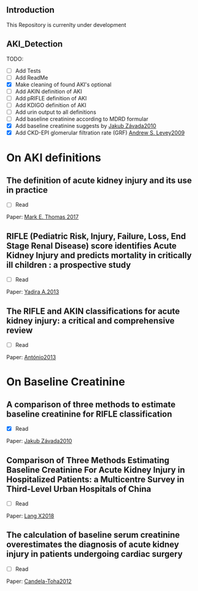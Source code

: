 ## Introduction

This Repository is currenlty under development

## AKI_Detection

TODO: 
- [ ] Add Tests
- [ ] Add ReadMe
- [x] Make cleaning of found AKI's optional
- [ ] Add AKIN definition of AKI
- [ ] Add pRIFLE definition of AKI
- [ ] Add KDIGO definition of AKI
- [ ] Add urin output to all definitions
- [ ] Add baseline creatinine according to MDRD formular
- [x] Add baseline creatinine suggests by [Jakub Závada2010](https://academic.oup.com/ndt/article/25/12/3911/1863037)
- [x] Add CKD-EPI glomerular filtration rate (GRF) [Andrew S. Levey2009](https://www.acpjournals.org/doi/abs/10.7326/0003-4819-150-9-200905050-00006?journalCode=aim)

# On AKI definitions

## The definition of acute kidney injury and its use in practice

- [ ] Read

Paper: [Mark E. Thomas 2017](https://www.sciencedirect.com/science/article/pii/S0085253815300351)


## RIFLE (Pediatric Risk, Injury, Failure, Loss, End Stage Renal Disease) score identifies Acute Kidney Injury and predicts mortality in critically ill children : a prospective study

- [ ] Read

Paper: [Yadira A.2013](https://www.ncbi.nlm.nih.gov/pmc/articles/PMC4238883/)

## The RIFLE and AKIN classifications for acute kidney injury: a critical and comprehensive review

- [ ] Read

Paper: [António2013](https://watermark.silverchair.com/sfs160.pdf?token=AQECAHi208BE49Ooan9kkhW_Ercy7Dm3ZL_9Cf3qfKAc485ysgAAApQwggKQBgkqhkiG9w0BBwagggKBMIICfQIBADCCAnYGCSqGSIb3DQEHATAeBglghkgBZQMEAS4wEQQMIBmHZvDoXeCgJbYNAgEQgIICRwyBQjoe9O_yLnwvWrjoNLfdCHGyx7bvtozO5FVmjqGh32SmQ4ABjJQoOA7SAeTwVzxAoW8btrP2Vx0qMC6VqkIQnNpBFecEN3ZgEfKC3KLR-p-xRqA9w11XrUsIchiEeVduJE5kRGgvXd_hoV_YTm3UM71CJqPMb_6TgC4_T2_ihLWsoSryjvUbkTLt49_Ggf0dEM7vm0A8sxJ7NepKfSDGdpfiwiHeGlzRuRLDOVTtWjq3c1LhQmDABrgBaCaA2sIghAvTAXqYdcuw2v4DBfAdkeVvK8fGHaruSNQawoe8shSmr50CJDrJ8GDzUq5BaepaS1z-L_NVO0er3lE_4ATLxftSRWXey44rMetsjCn_vDnk0sdWYyFIj7p2kCQbUI6HphGuI95g52IxClzrHLbs2hj9HNlsCEdR6aNNGnk3itRQCem8aR3gV9AloddP5LdUFYmWVS8i3n7vIbWvPJORgKTdnHPu4FhmB_CpHuKqcG9f_7w_xAx5GxvMKsPSE0f3W0UKaGfnfp85lwzu9zJpgWcDzqv8C8SqHZtwXeoFN3YP9fqunCfEn5WCCqKWG_zBVglGJA476snoFWSvFXbYvsia6S2RcvmqsbCAYW_0SxQvmfuQtJKt6ISw4PIbRrtph_tkzyQ0V6UZ3KxcUsfQUpgrCwDq_wk0zgB-TPa2sUtt8zdJPlkZ4EqBBgAGfHinVsUV4tmlOQQ2jSEOK2G-YkvOFRVtRSqC-Z42eEGJzDKWY_c0trVpVM152AI424BRcFig_4g)

# On Baseline Creatinine

## A comparison of three methods to estimate baseline creatinine for RIFLE classification

- [x] Read

Paper: [Jakub Závada2010](https://academic.oup.com/ndt/article/25/12/3911/1863037)


## Comparison of Three Methods Estimating Baseline Creatinine For Acute Kidney Injury in Hospitalized Patients: a Multicentre Survey in Third-Level Urban Hospitals of China

- [ ] Read

Paper: [Lang X2018](https://www.karger.com/Article/FullText/487366)

## The calculation of baseline serum creatinine overestimates the diagnosis of acute kidney injury in patients undergoing cardiac surgery

- [ ] Read

Paper: [Candela-Toha2012](https://academic.oup.com/ndt/article/25/12/3911/1863037)
